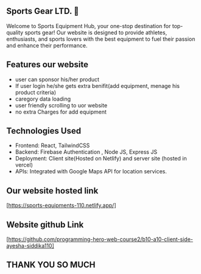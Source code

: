 ## Sports Gear LTD. 🏸
Welcome to Sports Equipment Hub, your one-stop destination for top-quality sports gear! Our website is designed to provide athletes, enthusiasts, and sports lovers with the best equipment to fuel their passion and enhance their performance.

## Features our website

- user can sponsor his/her product
- If  user login he/she gets extra benifit(add equipment, menage his product criteria)
- caregory data loading
- user friendly scrolling to uor website
- no extra Charges for add equipment



## Technologies Used
- Frontend: React, TailwindCSS
- Backend: Firebase Authentication , Node JS, Express JS
- Deployment: Client site(Hosted on Netlify) and server site (hosted in vercel)
- APIs: Integrated with Google Maps API for location services.

## Our website hosted link

[https://sports-equipments-110.netlify.app/]

## Website github Link

[https://github.com/programming-hero-web-course2/b10-a10-client-side-ayesha-siddika110]

 ## THANK YOU SO MUCH